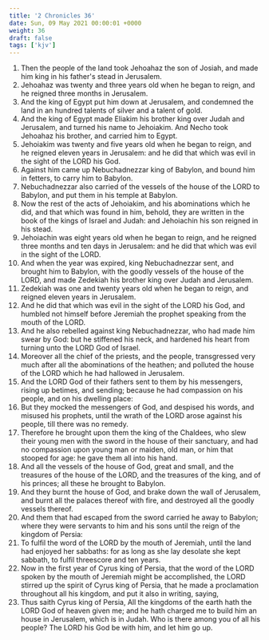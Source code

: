 ```yaml
---
title: '2 Chronicles 36'
date: Sun, 09 May 2021 00:00:01 +0000
weight: 36
draft: false
tags: ['kjv'] 
---
```


1. Then the people of the land took Jehoahaz the son of Josiah, and made him king in his father's stead in Jerusalem.
2. Jehoahaz was twenty and three years old when he began to reign, and he reigned three months in Jerusalem.
3. And the king of Egypt put him down at Jerusalem, and condemned the land in an hundred talents of silver and a talent of gold.
4. And the king of Egypt made Eliakim his brother king over Judah and Jerusalem, and turned his name to Jehoiakim. And Necho took Jehoahaz his brother, and carried him to Egypt.
5. Jehoiakim was twenty and five years old when he began to reign, and he reigned eleven years in Jerusalem: and he did that which was evil in the sight of the LORD his God.
6. Against him came up Nebuchadnezzar king of Babylon, and bound him in fetters, to carry him to Babylon.
7. Nebuchadnezzar also carried of the vessels of the house of the LORD to Babylon, and put them in his temple at Babylon.
8. Now the rest of the acts of Jehoiakim, and his abominations which he did, and that which was found in him, behold, they are written in the book of the kings of Israel and Judah: and Jehoiachin his son reigned in his stead.
9. Jehoiachin was eight years old when he began to reign, and he reigned three months and ten days in Jerusalem: and he did that which was evil in the sight of the LORD.
10. And when the year was expired, king Nebuchadnezzar sent, and brought him to Babylon, with the goodly vessels of the house of the LORD, and made Zedekiah his brother king over Judah and Jerusalem.
11. Zedekiah was one and twenty years old when he began to reign, and reigned eleven years in Jerusalem.
12. And he did that which was evil in the sight of the LORD his God, and humbled not himself before Jeremiah the prophet speaking from the mouth of the LORD.
13. And he also rebelled against king Nebuchadnezzar, who had made him swear by God: but he stiffened his neck, and hardened his heart from turning unto the LORD God of Israel.
14. Moreover all the chief of the priests, and the people, transgressed very much after all the abominations of the heathen; and polluted the house of the LORD which he had hallowed in Jerusalem.
15. And the LORD God of their fathers sent to them by his messengers, rising up betimes, and sending; because he had compassion on his people, and on his dwelling place:
16. But they mocked the messengers of God, and despised his words, and misused his prophets, until the wrath of the LORD arose against his people, till there was no remedy.
17. Therefore he brought upon them the king of the Chaldees, who slew their young men with the sword in the house of their sanctuary, and had no compassion upon young man or maiden, old man, or him that stooped for age: he gave them all into his hand.
18. And all the vessels of the house of God, great and small, and the treasures of the house of the LORD, and the treasures of the king, and of his princes; all these he brought to Babylon.
19. And they burnt the house of God, and brake down the wall of Jerusalem, and burnt all the palaces thereof with fire, and destroyed all the goodly vessels thereof.
20. And them that had escaped from the sword carried he away to Babylon; where they were servants to him and his sons until the reign of the kingdom of Persia:
21. To fulfil the word of the LORD by the mouth of Jeremiah, until the land had enjoyed her sabbaths: for as long as she lay desolate she kept sabbath, to fulfil threescore and ten years.
22. Now in the first year of Cyrus king of Persia, that the word of the LORD spoken by the mouth of Jeremiah might be accomplished, the LORD stirred up the spirit of Cyrus king of Persia, that he made a proclamation throughout all his kingdom, and put it also in writing, saying,
23. Thus saith Cyrus king of Persia, All the kingdoms of the earth hath the LORD God of heaven given me; and he hath charged me to build him an house in Jerusalem, which is in Judah. Who is there among you of all his people? The LORD his God be with him, and let him go up.
